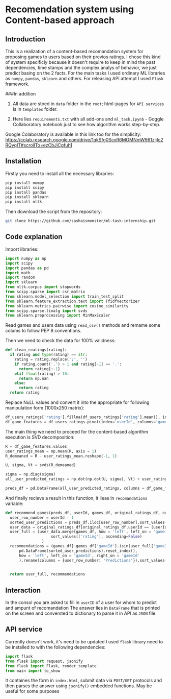 # Recomendation system using Content-based approach

## Introduction

This is a realization of a content-based recomandation system for proposing games to users based on their previos ratings. I chose this kind of system specificly because it doesn't require to keep in mind the past dependencies, time stamps and the complex analys of behavior, we just predict basing on the 2 facts. For the main tasks I used ordinary ML libraries as `numpy`, `pandas`, `sklearn` and others. For releasing API attempt I used `Flask` framework. 

###In addition

1. All data are stoed in `data` folder in the `root`; html-pages for `API services` is in `templates` folder.

2. Here lies `requirements.txt` with all add-ons and `ml_task.ipynb` - Goggle Collaboratory notebook just to see how algorithm works step-by-step.

Google Colaboratory is available in this link too for the simplicity: https://colab.research.google.com/drive/1qkSfg0ScxR6MOMNmW961zjjIc2RQyqIT#scrollTo=ezCbJiCgfuh1 

## Installation

Firstly you need to install all the necessary libraries:

```bash
pip install numpy
pip install scipy
pip install pandas
pip install sklearn
pip install nltk
```

Then download the script from the repository:

```bash
git clone https://github.com/sashaismonster/ml-task-internship.git
```

## Code explanation

Import libraries:

```python
import numpy as np
import scipy
import pandas as pd
import math
import random
import sklearn
from nltk.corpus import stopwords
from scipy.sparse import csr_matrix
from sklearn.model_selection import train_test_split
from sklearn.feature_extraction.text import TfidfVectorizer
from sklearn.metrics.pairwise import cosine_similarity
from scipy.sparse.linalg import svds
from sklearn.preprocessing import MinMaxScaler
```
Read games and users data using `read_csv()` methods and remame some colums to follow PEP 8 conventions.

Then we need to check the data for 100% validness:
```python
def clean_reatings(rating):
  if rating and type(rating) == str:
    rating = rating.replace(';', '')
    if rating.count('.') > 1 and rating[-1] == '.':
      return rating[:-1]
    elif float(rating) > 10:
      return np.nan
    else:
      return rating
  return rating
```
Replace NuLL values and convert it into the appropriate for following manipulation form (1000x250 matrix):

```python
df_users_ratings['rating'].fillna(df_users_ratings['rating'].mean(), inplace=True)
df_game_features = df_users_ratings.pivot(index='userId', columns='gameId', values='rating').fillna(0)
```

The main thing we need to proceed for the content-based algorithm execution is SVD decomposition:

```python
R = df_game_features.values
user_ratings_mean = np.mean(R, axis = 1)
R_demeaned = R - user_ratings_mean.reshape(-1, 1)

U, sigma, Vt = svds(R_demeaned)

sigma = np.diag(sigma)
all_user_predicted_ratings = np.dot(np.dot(U, sigma), Vt) + user_ratings_mean.reshape(-1, 1)

preds_df = pd.DataFrame(all_user_predicted_ratings, columns = df_game_features.columns)
```

And finally recieve a result in this function, it lieas in `recomandations` variable:

```python
def recommend_games(preds_df, userId, games_df, original_ratings_df, num_recommendations=5): #default we print top 5 recomndations
  user_row_number = userId - 1 
  sorted_user_predictions = preds_df.iloc[user_row_number].sort_values(ascending=False)
  user_data = original_ratings_df[original_ratings_df.userId == (userId)]
  user_full = (user_data.merge(games_df, how = 'left', left_on = 'gameId', right_on = 'gameId').
                    sort_values(['rating'], ascending=False)
                )
  recommendations = (games_df[~games_df['gameId'].isin(user_full['gameId'])]).merge(
      pd.DataFrame(sorted_user_predictions).reset_index(),
      how = 'left', left_on = 'gameId', right_on = 'gameId'
      ).rename(columns = {user_row_number: 'Predictions'}).sort_values('Predictions', ascending = False).iloc[:num_recommendations, :-1]
                    

  return user_full, recommendations
```

## Interaction

In the consol you are asked to fill in `userID` of a user for whom to predict and ampunt of recomandation
The answer lies in `DataFrame` that is printed on the screen and conversted to dictionary to parse it in API as `JSON` file.

## API service

Currently doesn't work, it's need to be updated
I used `flask` library need to be installed to with the following dependencies:

```python
import flask
from flask import request, jsonify
from flask import Flask, render_template
from main import to_show
```

It containes the form in `index.html`, submit data via `POST/GET` protocols and then parses the answer using `jsonify()` embedded functions. May be useful for some purposes

